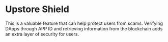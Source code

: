 # Upstore Shield
This is a valuable feature that can help protect users from scams. Verifying DApps through APP ID and retrieving information from the blockchain adds an extra layer of security for users.